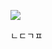 
![](www.udemy.com_course_certified-kubernetes-application-developer_learn_lecture_17478616%20(2).png)

ㄴㄷㄱㅍ